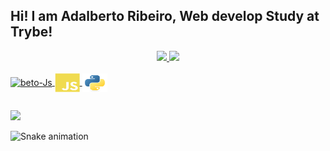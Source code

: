 ## Hi! I am Adalberto Ribeiro, Web develop Study at Trybe!
<div align="center">
  <a href="https://github.com/Beto1821">
  <img height="180em" src="https://github-readme-stats.vercel.app/api?username=Beto1821&show_icons=true&theme=dracula&include_all_commits=true&count_private=true"/>
  <img height="180em" src="https://github-readme-stats.vercel.app/api/top-langs/?username=Beto1821&layout=compact&langs_count=7&theme=dracula"/>
</div>
<div style="display: inline_block"><br>
  <img align="center" alt="beto-Js" height="30" width="40" src="https://cdn.jsdelivr.net/gh/devicons/devicon/icons/linux/linux-original.svg">
  <img align="center" alt="beto-Js" height="30" width="40" src="https://raw.githubusercontent.com/devicons/devicon/master/icons/javascript/javascript-plain.svg">
  <img align="center" alt="beto-Python" height="30" width="40" src="https://raw.githubusercontent.com/devicons/devicon/master/icons/python/python-original.svg">

</div>
  
  ##
 
<div> 
  <a href="https://www.linkedin.com/in/adalberto-ribeiro-344092107/" target="_blank"><img src="https://img.shields.io/badge/-LinkedIn-%230077B5?style=for-the-badge&logo=linkedin&logoColor=white" target="_blank"></a> 
 
  ![Snake animation](https://github.com/Beto1821/beto1821/blob/output/github-contribution-grid-snake.svg)
 
</div>

